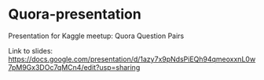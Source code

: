 # Quora-presentation
Presentation for Kaggle meetup: Quora Question Pairs

Link to slides:
https://docs.google.com/presentation/d/1azy7x9pNdsPiEQh94qmeoxxnL0w7pM9Gx3DOc7qMCn4/edit?usp=sharing 
